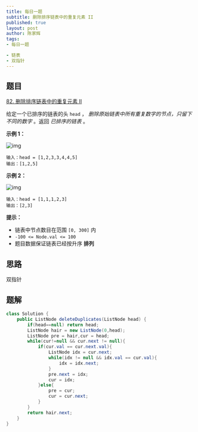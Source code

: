 ```yaml
---
title: 每日一题
subtitle: 删除排序链表中的重复元素 II
published: true
layout: post
author: 陈家辉
tags:
- 每日一题

- 链表
- 双指针
---
```


## 题目

[82. 删除排序链表中的重复元素 II](https://leetcode.cn/problems/remove-duplicates-from-sorted-list-ii/)

给定一个已排序的链表的头 `head` ， *删除原始链表中所有重复数字的节点，只留下不同的数字* 。返回 *已排序的链表* 。

 

**示例 1：**

![img](https://assets.leetcode.com/uploads/2021/01/04/linkedlist1.jpg)

```
输入：head = [1,2,3,3,4,4,5]
输出：[1,2,5]
```

**示例 2：**

![img](https://assets.leetcode.com/uploads/2021/01/04/linkedlist2.jpg)

```
输入：head = [1,1,1,2,3]
输出：[2,3]
```

 

**提示：**

- 链表中节点数目在范围 `[0, 300]` 内
- `-100 <= Node.val <= 100`
- 题目数据保证链表已经按升序 **排列**

## 思路

双指针

## 题解

```java
class Solution {
    public ListNode deleteDuplicates(ListNode head) {
        if(head==null) return head;
        ListNode hair = new ListNode(0,head);
        ListNode pre = hair,cur = head;
        while(cur!=null && cur.next != null){
            if(cur.val == cur.next.val){
                ListNode idx = cur.next;
                while(idx != null && idx.val == cur.val){
                    idx = idx.next;
                }
                pre.next = idx;
                cur = idx;
            }else{
                pre = cur;
                cur = cur.next;
            }
        }
        return hair.next;
    }
}
```

